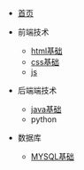 <!-- 侧边栏 -->
* [首页](README.md)
<!-- * [操作指南](guide.md) -->


* 前端技术
    <!-- *******html内容******* -->
    * [html基础](html/html/01html%E5%9F%BA%E7%A1%80.md)
    
     <!-- *******css内容******* -->
    * [css基础](html/css/01css%E5%9F%BA%E7%A1%80.md)
    
     <!-- *******js内容******* -->

    * [js](html/js/01js%E5%9F%BA%E7%A1%80.md)

     <!-- *******vue内容******* -->


* 后端端技术
    * [java基础](java/01java%E5%9F%BA%E7%A1%80.md)
    * python

* 数据库
    
    * [MYSQL基础](mysql/01mysql%E5%9F%BA%E7%A1%80.md)